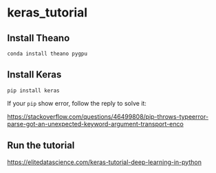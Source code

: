 # keras_tutorial

## Install Theano

```conda install theano pygpu```

## Install Keras

```pip install keras```

If your ```pip``` show error, follow the reply to solve it:

https://stackoverflow.com/questions/46499808/pip-throws-typeerror-parse-got-an-unexpected-keyword-argument-transport-enco

## Run the tutorial

https://elitedatascience.com/keras-tutorial-deep-learning-in-python
